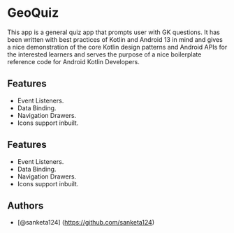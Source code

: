 
# GeoQuiz

This app is a general quiz app that prompts user with GK questions. It has been written with best practices of Kotlin and Android 13 in mind and gives a nice demonstration of the core Kotlin design patterns and Android APIs for the interested learners and serves the purpose of a nice boilerplate reference code for Android Kotlin Developers.




## Features
- Event Listeners.
- Data Binding.
- Navigation Drawers.
- Icons support inbuilt.
## Features
- Event Listeners.
- Data Binding.
- Navigation Drawers.
- Icons support inbuilt.
## Authors

- [@sanketa124] (https://github.com/sanketa124)

